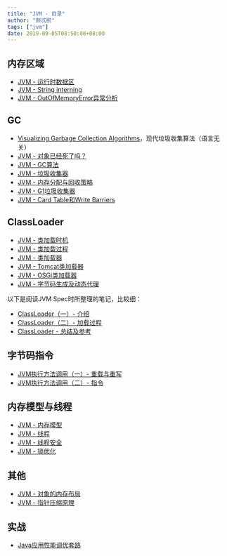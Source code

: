 ```yaml
---
title: "JVM - 目录"
author: "颇忒脱"
tags: ["jvm"]
date: 2019-09-05T08:50:08+08:00
---
```


<!--more-->

## 内存区域

* [JVM - 运行时数据区](../run-time-data-areas/)
* [JVM - String interning](../string-interning/)
* [JVM - OutOfMemoryError异常分析](../out-of-memory-errors/)

## GC

* [Visualizing Garbage Collection Algorithms](https://spin.atomicobject.com/2014/09/03/visualizing-garbage-collection-algorithms/)，现代垃圾收集算法（语言无关）
* [JVM - 对象已经死了吗？](../is-object-dead/)
* [JVM - GC算法](../gc-algos/)
* [JVM - 垃圾收集器](../gc-collectors/)
* [JVM - 内存分配与回收策略](../memory-alloc-and-reclaim/)
* [JVM - G1垃圾收集器](../g1)
* [JVM - Card Table和Write Barriers](../card-table)

## ClassLoader

* [JVM - 类加载时机](../class-loading-chance)
* [JVM - 类加载过程](../class-loading-steps)
* [JVM - 类加载器](../class-loading-classloader)
* [JVM - Tomcat类加载器](../classloader-tomcat)
* [JVM - OSGi类加载器](../classloader-osgi)
* [JVM - 字节码生成及动态代理](../classloader-byte-gen-dynamic-proxy)

以下是阅读JVM Spec时所整理的笔记，比较细：

* [ClassLoader（一）- 介绍](../classloader/1-intro/)
* [ClassLoader（二）- 加载过程](../classloader/2-steps/)
* [ClassLoader - 总结及参考](../classloader/references/)

## 字节码指令

* [JVM执行方法调用（一）- 重载与重写](../method-call/1-overload-override/)
* [JVM执行方法调用（二）- 指令](../method-call/2-instrucions/)

## 内存模型与线程

* [JVM - 内存模型](../memory-model)
* [JVM - 线程](../thread)
* [JVM - 线程安全](../thread-safe)
* [JVM - 锁优化](../lock-optimization)

## 其他

* [JVM - 对象的内存布局](../object-layout)
* [JVM - 指针压缩原理](../oop-compress)

## 实战

* [Java应用性能调优套路](../jvm-perf-tuning-common-ways)

